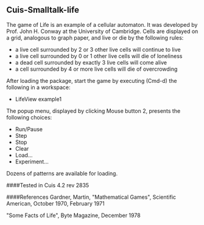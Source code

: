 ## Cuis-Smalltalk-life
The game of Life is an example of a cellular automaton. It was developed by Prof. John H. Conway at the University of Cambridge. Cells are displayed on a grid, analogous to graph paper, and live or die by the following rules:

- a live cell surrounded by 2 or 3 other live cells will continue to live
- a live cell surrounded by 0 or 1 other live cells will die of loneliness
- a dead cell surrounded by exactly 3 live cells will come alive
- a cell surrounded by 4 or more live cells will die of overcrowding



After loading the package, start the game by executing (Cmd-d) the following in a workspace:



- LifeView example1



The popup menu, displayed by clicking Mouse button 2, presents the following choices:


- Run/Pause
- Step
- Stop
- Clear
- Load...
- Experiment...

Dozens of patterns are available for loading.

####Tested in Cuis 4.2  rev 2835
 
####References
Gardner, Martin, "Mathematical Games", Scientific American, October 1970, February 1971

"Some Facts of Life", Byte Magazine, December 1978